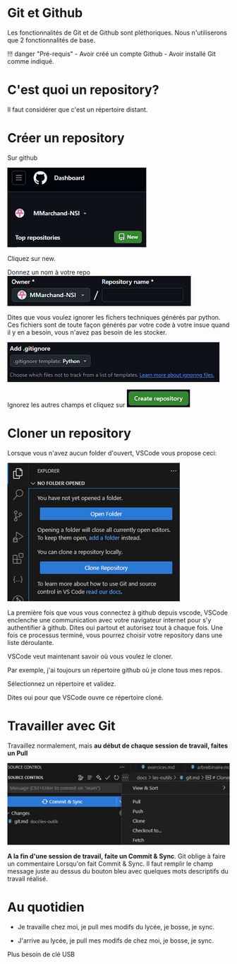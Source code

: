 # Git et Github

Les fonctionnalités de Git et de Github sont pléthoriques.
Nous n'utiliserons que 2 fonctionnalités de base.

!!! danger "Pré-requis" 
    - Avoir créé un compte Github
    - Avoir installé Git comme indiqué.


# C'est quoi un repository?

Il faut considérer que c'est un répertoire distant.


# Créer un repository

Sur github

![](image-8.png)

Cliquez sur new.

Donnez un nom à votre repo
![alt text](image-10.png)

Dites que vous voulez ignorer les fichers techniques générés par python.
Ces fichiers sont de toute façon générés par votre code à votre insue quand il y en a besoin, vous n'avez pas besoin de les stocker.

![alt text](image-9.png)

Ignorez les autres champs et cliquez sur ![](image-11.png)

# Cloner un repository

Lorsque vous n'avez aucun folder d'ouvert, VSCode vous propose ceci:

![](image-12.png)

La première fois que vous vous connectez à github depuis vscode, 
VSCode enclenche une communication avec votre navigateur internet pour s'y authentifier à github. 
Dites oui partout et autorisez tout à chaque fois.
Une fois ce processus terminé, vous pourrez choisir votre repository dans une liste déroulante.

VSCode veut maintenant savoir où vous voulez le cloner.

Par exemple, j'ai toujours un répertoire github où je clone tous mes repos.

Sélectionnez un répertoire et validez.

Dites oui pour que VSCode ouvre ce répertoire cloné.

# Travailler avec Git

Travaillez normalement, mais **au début de chaque session de travail, faites un Pull**

![alt text](image-13.png)

**A la fin d'une session de travail, faite un Commit & Sync**.
Git oblige à faire un commentaire Lorsqu'on fait Commit & Sync.
Il faut remplir le champ message juste au dessus du bouton bleu avec quelques mots descriptifs du travail réalisé.

# Au quotidien

- Je travaille chez moi, je pull mes modifs du lycée, je bosse, je sync.

- J'arrive au lycée, je pull mes modifs de chez moi, je bosse, je sync.

Plus besoin de clé USB


